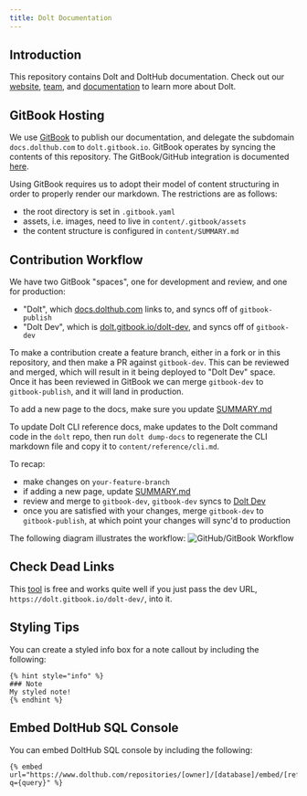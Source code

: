 ```yaml
---
title: Dolt Documentation
---
```


## Introduction

This repository contains Dolt and DoltHub documentation. Check out our [website](https://www.dolthub.com), [team](https://www.dolthub.com/team), and [documentation](https://docs.dolthub.com/introduction/what-is-dolt) to learn more about Dolt.

## GitBook Hosting

We use [GitBook](https://www.gitbook.com/) to publish our documentation, and delegate the subdomain `docs.dolthub.com` to `dolt.gitbook.io`. GitBook operates by syncing the contents of this repository. The GitBook/GitHub integration is documented [here](https://docs.gitbook.com).

Using GitBook requires us to adopt their model of content structuring in order to properly render our markdown. The restrictions are as follows:

- the root directory is set in `.gitbook.yaml`
- assets, i.e. images, need to live in `content/.gitbook/assets`
- the content structure is configured in `content/SUMMARY.md`

## Contribution Workflow

We have two GitBook "spaces", one for development and review, and one for production:

- "Dolt", which [docs.dolthub.com](https://docs.dolthub.com/) links to, and syncs off of `gitbook-publish`
- "Dolt Dev", which is [dolt.gitbook.io/dolt-dev](https://dolt.gitbook.io/dolt-dev/), and syncs off of `gitbook-dev`

To make a contribution create a feature branch, either in a fork or in this repository, and then make a PR against `gitbook-dev`. This can be reviewed and merged, which will result in it being deployed to "Dolt Dev" space. Once it has been reviewed in GitBook we can merge `gitbook-dev` to `gitbook-publish`, and it will land in production.

To add a new page to the docs, make sure you update [SUMMARY.md](https://github.com/dolthub/docs/blob/gitbook-publish/content/SUMMARY.md)

To update Dolt CLI reference docs, make updates to the Dolt command code in the `dolt` repo, then run `dolt dump-docs` to regenerate the CLI markdown file and copy it to `content/reference/cli.md`.

To recap:

- make changes on `your-feature-branch`
- if adding a new page, update [SUMMARY.md](https://github.com/dolthub/docs/blob/gitbook-publish/content/SUMMARY.md)
- review and merge to `gitbook-dev`, `gitbook-dev` syncs to [Dolt Dev](https://dolt.gitbook.io/dolt-dev/)
- once you are satisfied with your changes, merge `gitbook-dev` to `gitbook-publish`, at which point your changes will sync'd to production

The following diagram illustrates the workflow:
![GitHub/GitBook Workflow](gitbook_workflow.png)

## Check Dead Links

This [tool](https://www.deadlinkchecker.com/) is free and works quite well if you just pass the dev URL, `https://dolt.gitbook.io/dolt-dev/`, into it.

## Styling Tips
You can create a styled info box for a note callout by including the following:
```
{% hint style="info" %}
### Note
My styled note! 
{% endhint %}
```

## Embed DoltHub SQL Console
You can embed DoltHub SQL console by including the following:
```
{% embed url="https://www.dolthub.com/repositories/[owner]/[database]/embed/[refName]?q={query}" %}
```
